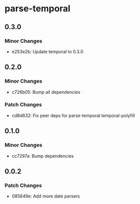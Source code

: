 # parse-temporal

## 0.3.0

### Minor Changes

- e253e2b: Update temporal to 0.3.0

## 0.2.0

### Minor Changes

- c726b05: Bump all dependencies

### Patch Changes

- cd8d632: Fix peer deps for parse-temporal temporal-polyfill

## 0.1.0

### Minor Changes

- cc7297a: Bump dependencies

## 0.0.2

### Patch Changes

- 085649e: Add more date parsers
